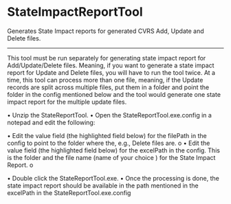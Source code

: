 # StateImpactReportTool

Generates State Impact reports for generated CVRS Add, Update and Delete files.

---

This tool must be run separately for generating state impact report for Add/Update/Delete files. Meaning, if you want to generate a state impact report for Update and Delete files, you will have to run the tool twice. At a time, this tool can process more than one file, meaning, if the Update records are split across multiple files, put them in a folder and point the folder in the config mentioned below and the tool would generate one state impact report for the multiple update files.

• Unzip the StateReportTool.
• Open the StateReportTool.exe.config in a notepad and edit the following:

• Edit the value field (the highlighted field below) for the filePath in the config to point to the folder where the, e.g., Delete files are.
     o <add key="filePath" value="C:\TestFiles\DeleteFiles"/>
• Edit the value field (the highlighted field below) for the excelPath in the config. This is the folder and the file name (name of your choice ) for the State Impact Report.
     o <add key ="excelPath" value ="C:\TestFiles\GeneratedExcel\StateImpact_UD.xls"/>

• Double click the StateReportTool.exe.
• Once the processing is done, the state impact report should be available in the path mentioned in the excelPath in the StateReportTool.exe.config

